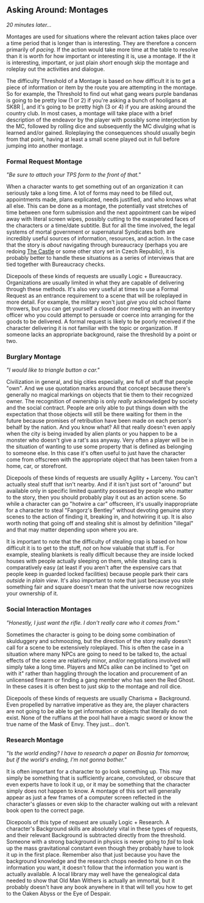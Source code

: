 ## Asking Around: Montages
_20 minutes later..._

Montages are used for situations where the relevant action takes place over a time period that is longer than is interesting. They are therefore a concern primarily of _pacing_. If the action would take more time at the table to resolve than it is worth for how important or interesting it is, use a montage. If the it is interesting, important, or just plain _short_ enough skip the montage and roleplay out the activities and dialogue.

The difficulty Threshold of a Montage is based on how difficult it is to get a piece of information or item by the route you are attempting in the montage. So for example, the Threshold to find out what gang wears purple bandanas is going to be pretty low (1 or 2) if you're asking a bunch of hooligans at  SK8R |, and it's going to be pretty high (3 or 4) if you are asking around the country club. In most cases, a montage will take place with a brief description of the endeavor by the player with possibly some interjection by the MC, followed by rolling dice and subsequently the MC divulging what is learned and/or gained. Roleplaying the consequences should usually begin from that point, having at least a small scene played out in full before jumping into another montage.

### Formal Request Montage
_"Be sure to attach your TPS form to the front of that."_

When a character wants to get something out of an organization it can seriously take a long time. A lot of forms may need to be filled out, appointments made, plans explicated, needs justified, and who knows what all else. This can be done as a montage, the potentially vast stretches of time between one form submission and the next appointment can be wiped away with literal screen wipes, possibly cutting to the exasperated faces of the characters or a time/date subtitle. But for all the time involved, the legal systems of mortal government or supernatural Syndicates both are incredibly useful sources of information, resources, and action. In the case that the story is _about_ navigating through bureaucracy (perhaps you are redoing [The Castle](http://www.imdb.com/title/tt0118826/) or some other story set in Czech Republic), it is probably better to handle these situations as a series of interviews that are tied together with Bureaucracy checks.

Dicepools of these kinds of requests are usually Logic + Bureaucracy. Organizations are usually limited in what they are capable of delivering through these methods. It's also very useful at times to use a Formal Request as an entrance requirement to a scene that will be roleplayed in more detail. For example, the military won't just _give_ you old school flame throwers, but you can get yourself a closed door meeting with an inventory officer who you could attempt to persuade or coerce into arranging for the goods to be delivered.  A formal request is likely to be poorly received if the character delivering it is not familiar with the topic or organization. If someone lacks an appropriate background, raise the threshold by a point or two.

### Burglary Montage
_"I would like to triangle button a car."_

Civilization in general, and big cities especially, are full of stuff that people "own". And we use quotation marks around that concept because there's generally no magical markings on objects that tie them to their recognized owner. The recognition of ownership is only _really_ acknowledged by society and the social contract. People are only able to put things down with the expectation that those objects will still be there waiting for them in the future because promises of retribution have been made on each person's behalf by the nation. And you know what? All that really doesn't even apply when the city is being invaded by alien plants or you happen to be a monster who doesn't give a rat's ass anyway. Very often a player will be in the situation of wanting to use some property that is defined as belonging to someone else. In this case it's often useful to just have the character come from offscreen with the appropriate object that has been taken from a home, car, or storefront. 

Dicepools of these kinds of requests are usually Agility + Larceny. You can't actually steal stuff that isn't nearby. And if it isn't just sort of "around" but available only in specific limited quantity possessed by people who matter to the story, then you should probably play it out as an action scene. So while a character can go "hotwire a car" offscreen, it's usually inappropriate for a character to steal "Fangorz's Bentley" without devoting genuine story scenes to the action of finding it, breaking in, and hotwiring it up. It is also worth noting that going off and stealing shit is almost by definition "illegal" and that may matter depending upon where you are.

It is important to note that the difficulty of stealing crap is based on how difficult it is to get to the stuff, _not_ on how valuable that stuff is. For example, stealing blankets is really difficult because they are inside locked houses with people actually sleeping on them, while stealing cars is comparatively easy (at least if you aren't after the expensive cars that people keep in guarded locked facilities) because people park their cars _outside_ in _plain view_. It's also important to note that just because you stole something fair and square doesn't mean that the universe now recognizes your ownership of it.

### Social Interaction Montages
_"Honestly, I just want the rifle. I don't really care who it comes from."_

Sometimes the character is going to be doing some combination of skulduggery and schmoozing, but the direction of the story really doesn't call for a scene to be extensively roleplayed. This is often the case in a situation where many NPCs are going to need to be talked to, the actual effects of the scene are relatively minor, and/or negotiations involved will simply take a long time. Players and MCs alike can be inclined to "get on with it" rather than haggling through the location and procurement of an unlicensed firearm or finding a gang member who has seen the Red Ghost. In these cases it is often best to just skip to the montage and roll dice.

Dicepools of these kinds of requests are usually Charisma + Background. Even propelled by narrative imperative as they are, the player characters are not going to be able to get information or objects that literally do not exist. None of the ruffians at the pool hall have a magic sword or know the true name of the Mask of Envy. They just... don't.

### Research Montage
_"Is the world ending? I have to research a paper on Bosnia for tomorrow, but if the world's ending, I'm not gonna bother."_

It is often important for a character to go look something up. This may simply be something that is sufficiently arcane, convoluted, or obscure that even experts have to look it up, or it may be something that the character simply does not happen to know. A montage of this sort will generally appear as just a few frames of a computer screen reflected in the character's glasses or even skip to the character walking out with a relevant book open to the correct page.

Dicepools of this type of request are usually Logic + Research. A character's Background skills are absolutely vital in these types of requests, and their relevant Background is subtracted directly from the threshold. Someone with a strong background in physics is never going to _fail_ to look up the mass gravitational constant even though they probably have to look it up in the first place. Remember also that just because you have the background knowledge and the research chops needed to hone in on the information you want, it doesn't follow that the information you want is actually available. A local library may well have the genealogical data needed to show that Old Man Withers is actually an immortal, but it probably doesn't have any book anywhere in it that will tell you how to get to the Oaken Abyss or the Eye of Despair.
